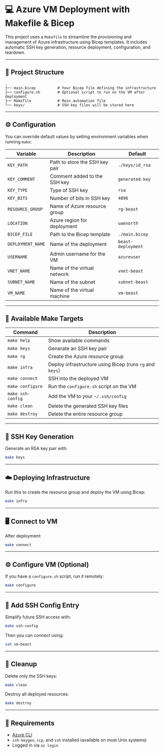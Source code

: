# 💻 Azure VM Deployment with Makefile & Bicep

This project uses a `Makefile` to streamline the provisioning and management of Azure infrastructure using Bicep templates. It includes automatic SSH key generation, resource deployment, configuration, and teardown.

---

## 📁 Project Structure

```
.
├── main.bicep          # Your Bicep file defining the infrastructure
├── configure.sh        # Optional script to run on the VM after deployment
├── Makefile            # Main automation file
└── keys/               # SSH key files will be stored here
```

---

## ⚙️ Configuration

You can override default values by setting environment variables when running `make`:

| Variable           | Description                                  | Default              |
|--------------------|----------------------------------------------|----------------------|
| `KEY_PATH`         | Path to store the SSH key pair               | `./keys/id_rsa`      |
| `KEY_COMMENT`      | Comment added to the SSH key                 | `generated-key`      |
| `KEY_TYPE`         | Type of SSH key                              | `rsa`                |
| `KEY_BITS`         | Number of bits in SSH key                    | `4096`               |
| `RESOURCE_GROUP`   | Name of Azure resource group                 | `rg-beast`           |
| `LOCATION`         | Azure region for deployment                  | `uaenorth`           |
| `BICEP_FILE`       | Path to the Bicep template                   | `./main.bicep`       |
| `DEPLOYMENT_NAME`  | Name of the deployment                       | `beast-deployment`   |
| `USERNAME`         | Admin username for the VM                    | `azureuser`          |
| `VNET_NAME`        | Name of the virtual network                  | `vnet-beast`         |
| `SUBNET_NAME`      | Name of the subnet                           | `subnet-beast`       |
| `VM_NAME`          | Name of the virtual machine                  | `vm-beast`           |

---

## 🚀 Available Make Targets

| Command           | Description                                      |
|------------------|--------------------------------------------------|
| `make help`      | Show available commands                          |
| `make keys`      | Generate an SSH key pair                         |
| `make rg`        | Create the Azure resource group                  |
| `make infra`     | Deploy infrastructure using Bicep (runs `rg` and `keys`) |
| `make connect`   | SSH into the deployed VM                         |
| `make configure` | Run the `configure.sh` script on the VM          |
| `make ssh-config`| Add the VM to your `~/.ssh/config`               |
| `make clean`     | Delete the generated SSH key files               |
| `make destroy`   | Delete the entire resource group                 |

---

## 🔐 SSH Key Generation

Generate an RSA key pair with:

```bash
make keys
```

---

## ☁️ Deploying Infrastructure

Run this to create the resource group and deploy the VM using Bicep:

```bash
make infra
```

---

## 🖥 Connect to VM

After deployment:

```bash
make connect
```

---

## ⚙️ Configure VM (Optional)

If you have a `configure.sh` script, run it remotely:

```bash
make configure
```

---

## 🧠 Add SSH Config Entry

Simplify future SSH access with:

```bash
make ssh-config
```

Then you can connect using:

```bash
ssh vm-beast
```

---

## 🧹 Cleanup

Delete only the SSH keys:

```bash
make clean
```

Destroy all deployed resources:

```bash
make destroy
```

---

## 📌 Requirements

- [Azure CLI](https://learn.microsoft.com/en-us/cli/azure/install-azure-cli)
- `ssh-keygen`, `scp`, and `ssh` installed (available on most Unix systems)
- Logged in via `az login`